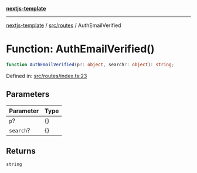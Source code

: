 [**nextjs-template**](README.md)

---

[nextjs-template](README.md) / [src/routes](src.routes.md) / AuthEmailVerified

# Function: AuthEmailVerified()

```ts
function AuthEmailVerified(p?: object, search?: object): string;
```

Defined in: [src/routes/index.ts:23](https://github.com/Its-Satyajit/nextjs-template/blob/c8d81b09293d759cbf04e9bc7e542cc7d90740e6/src/routes/index.ts#L23)

## Parameters

| Parameter | Type |
| --------- | ---- |
| `p`?      | \{\} |
| `search`? | \{\} |

## Returns

`string`
